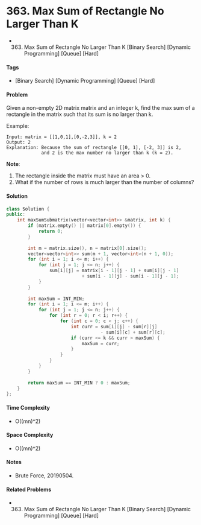 # 363. Max Sum of Rectangle No Larger Than K
- 363. Max Sum of Rectangle No Larger Than K [Binary Search] [Dynamic Programming] [Queue] [Hard]

#### Tags
- [Binary Search] [Dynamic Programming] [Queue] [Hard]

#### Problem
Given a non-empty 2D matrix matrix and an integer k, find the max sum of a rectangle in the matrix such that its sum is no larger than k.

Example:

    Input: matrix = [[1,0,1],[0,-2,3]], k = 2
    Output: 2 
    Explanation: Because the sum of rectangle [[0, 1], [-2, 3]] is 2,
                 and 2 is the max number no larger than k (k = 2).

**Note**:

1. The rectangle inside the matrix must have an area > 0.
2. What if the number of rows is much larger than the number of columns?

#### Solution
``` C++
class Solution {
public:
    int maxSumSubmatrix(vector<vector<int>> &matrix, int k) {
        if (matrix.empty() || matrix[0].empty()) {
            return 0;
        }
        
        int m = matrix.size(), n = matrix[0].size();
        vector<vector<int>> sum(m + 1, vector<int>(n + 1, 0));
        for (int i = 1; i <= m; i++) {
            for (int j = 1; j <= n; j++) {
                sum[i][j] = matrix[i - 1][j - 1] + sum[i][j - 1]
                            + sum[i - 1][j] - sum[i - 1][j - 1];
            }
        }
        
        int maxSum = INT_MIN;
        for (int i = 1; i <= m; i++) {
            for (int j = 1; j <= n; j++) {
                for (int r = 0; r < i; r++) {
                    for (int c = 0; c < j; c++) {
                        int curr = sum[i][j] - sum[r][j]
                                   - sum[i][c] + sum[r][c];
                        if (curr <= k && curr > maxSum) {
                            maxSum = curr;
                        }
                    }
                }
            }
        }
        
        return maxSum == INT_MIN ? 0 : maxSum;
    }    
};
```

#### Time Complexity
- O((mn)^2)

#### Space Complexity
- O((mn)^2)

#### Notes
- Brute Force, 20190504.

#### Related Problems
- 363. Max Sum of Rectangle No Larger Than K [Binary Search] [Dynamic Programming] [Queue] [Hard]
